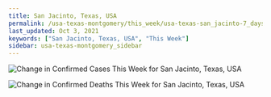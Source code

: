 ```yaml
---
title: San Jacinto, Texas, USA
permalink: /usa-texas-montgomery/this_week/usa-texas-san_jacinto-7_days.html
last_updated: Oct 3, 2021
keywords: ["San Jacinto, Texas, USA", "This Week"]
sidebar: usa-texas-montgomery_sidebar
---
```


![Change in Confirmed Cases This Week for San Jacinto, Texas, USA](/covid_tracker/images/graphs/usa-texas-san_jacinto-delta_confirmed-7_days_graph.png)

![Change in Confirmed Deaths This Week for San Jacinto, Texas, USA](/covid_tracker/images/graphs/usa-texas-san_jacinto-delta_deaths-7_days_graph.png)
